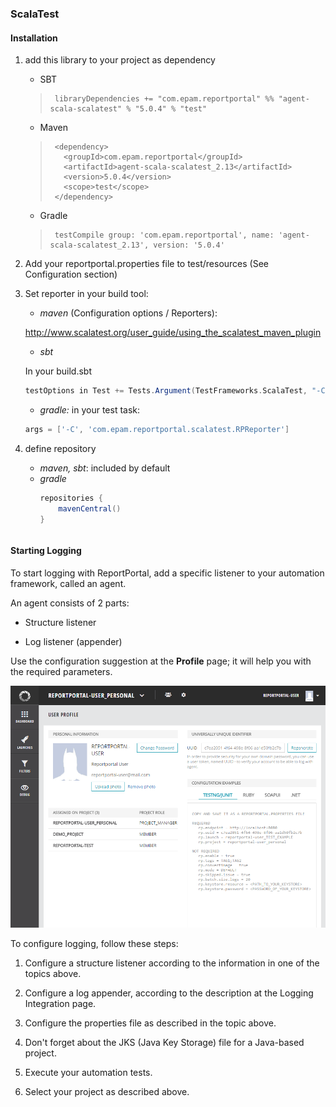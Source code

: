 ### ScalaTest

#### Installation
1) add this library to your project as dependency
   * SBT
    >
    >      libraryDependencies += "com.epam.reportportal" %% "agent-scala-scalatest" % "5.0.4" % "test"
    >

   * Maven
    >      <dependency>
    >        <groupId>com.epam.reportportal</groupId>
    >        <artifactId>agent-scala-scalatest_2.13</artifactId>
    >        <version>5.0.4</version>
    >        <scope>test</scope>
    >      </dependency>

   * Gradle
    >
    >      testCompile group: 'com.epam.reportportal', name: 'agent-scala-scalatest_2.13', version: '5.0.4'
    >

2) Add your reportportal.properties file to test/resources (See Configuration section)

3) Set reporter in your build tool:
   * _maven_ (Configuration options / Reporters): 
  
    http://www.scalatest.org/user_guide/using_the_scalatest_maven_plugin
   * _sbt_
  
    In your build.sbt
   ```scala
   testOptions in Test += Tests.Argument(TestFrameworks.ScalaTest, "-C", "com.epam.reportportal.scalatest.RPReporter")
   ```
   * _gradle:_ in your test task: 
   ```groovy
   args = ['-C', 'com.epam.reportportal.scalatest.RPReporter']
   ```
4) define repository
   * _maven, sbt_: included by default
   * _gradle_
     ```groovy
     repositories {
         mavenCentral()
     }
    ```

#### Starting Logging

To start logging with ReportPortal, add a specific listener to your automation
framework, called an agent.

An agent consists of 2 parts:

-   Structure listener

-   Log listener (appender)

Use the configuration suggestion at the **Profile** page; it will help you with
the required parameters.

[ ![Image](Images/testFrameworkIntegration/startingLogging/userProfilePage.png) ](Images/testFrameworkIntegration/startingLogging/userProfilePage.png)

To configure logging, follow these steps:

1. Configure a structure listener according to the information in one of the topics above.

2. Configure a log appender, according to the description at the Logging Integration page.

3. Configure the properties file as described in the topic above.

4. Don't forget about the JKS (Java Key Storage) file for a Java-based project.

5. Execute your automation tests.

6. Select your project as described above.
